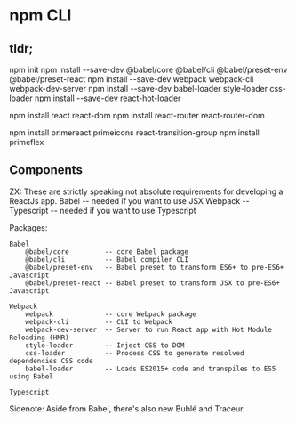# npm CLI

## tldr;

npm init
npm install --save-dev @babel/core  @babel/cli @babel/preset-env @babel/preset-react
npm install --save-dev webpack webpack-cli webpack-dev-server
npm install --save-dev babel-loader style-loader css-loader
npm install --save-dev react-hot-loader

npm install react react-dom
npm install react-router react-router-dom

npm install primereact primeicons react-transition-group
npm install primeflex

## Components

ZX: These are strictly speaking not absolute requirements for developing a ReactJs app.
    Babel       -- needed if you want to use JSX
    Webpack     -- 
    Typescript  -- needed if you want to use Typescript

Packages:

    Babel
        @babel/core         -- core Babel package
        @babel/cli          -- Babel compiler CLI
        @babel/preset-env   -- Babel preset to transform ES6+ to pre-ES6+ Javascript
        @babel/preset-react -- Babel preset to transform JSX to pre-ES6+ Javascript

    Webpack
        webpack             -- core Webpack package
        webpack-cli         -- CLI to Webpack
        webpack-dev-server  -- Server to run React app with Hot Module Reloading (HMR)
        style-loader        -- Inject CSS to DOM
        css-loader          -- Process CSS to generate resolved dependencies CSS code
        babel-loader        -- Loads ES2015+ code and transpiles to ES5 using Babel
    
    Typescript

Sidenote: 
    Aside from Babel, there's also new Bublé and Traceur.
